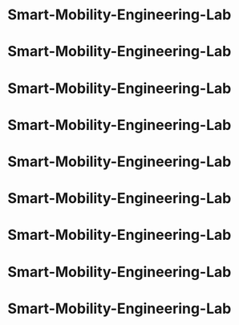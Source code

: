 # Smart-Mobility-Engineering-Lab
# Smart-Mobility-Engineering-Lab
# Smart-Mobility-Engineering-Lab
# Smart-Mobility-Engineering-Lab
# Smart-Mobility-Engineering-Lab
# Smart-Mobility-Engineering-Lab
# Smart-Mobility-Engineering-Lab
# Smart-Mobility-Engineering-Lab
# Smart-Mobility-Engineering-Lab
